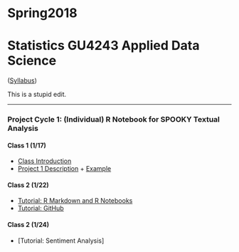 # Spring2018
# Statistics GU4243 Applied Data Science
([Syllabus](/Course_Information/syllabus.Rmd))

This is a stupid edit.

----
### Project Cycle 1: (Individual) R Notebook for SPOOKY Textual Analysis

#### Class 1 (1/17)
+ [Class Introduction](/Tutorials/Intro.pdf)
+ [Project 1 Description](/Project_Starter_Codes/doc/project_description.Rmd) + [Example](https://github.com/TZstatsADS/fall2017-project1-BruceYanghy)

#### Class 2 (1/22)
+ [Tutorial: R Markdown and R Notebooks](/Tutorials/RNotebook.Rmd)
+ [Tutorial: GitHub](/Tutorials/Week1-GitHub.md)

#### Class 2 (1/24)
+ [Tutorial: Sentiment Analysis]
